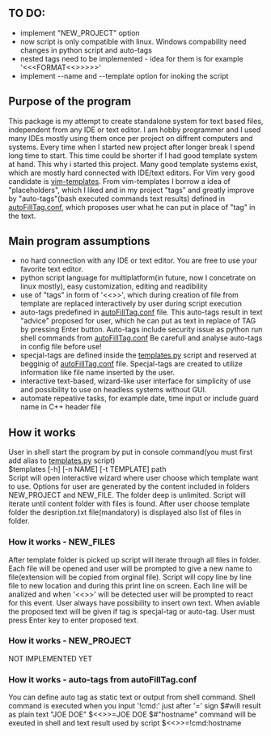 ## TO DO:
* implement "NEW_PROJECT" option
* now script is only compatible with linux. Windows compability need changes in python script and auto-tags
* nested tags need to be implemented - idea for them is for example '<<<FORMAT<<<DATE>>>>>>'
* implement --name and --template option for inoking the script
## Purpose of the program
This package is my attempt to create standalone system for text based files, independent from any IDE or text editor.
I am hobby programmer and I used many IDEs mostly using them once per project on diffrent computers and systems. 
Every time when I started new project after longer break I spend long time to start. This time could be shorter if I had
good template system at hand. This why i started this project. 
Many good template systems exist, which are mostly hard connected with IDE/text editors. For Vim very good candidate is 
[vim-templates](https://github.com/tibabit/vim-templates/tree/master).
From vim-templates I borrow a idea of "placeholders", which I liked and in my project  "tags" and greatly improve by
"auto-tags"(bash executed commands text results) defined in [autoFillTag.conf](./autoFillTag.conf), which proposes user what he can put in place
of "tag" in the text.
## Main program assumptions
* no hard connection with any IDE or text editor. You are free to use your favorite text editor.
* python script language for multiplatform(in future, now I concetrate on linux mostly), easy customization, editing and readibility
* use of "tags" in form of '<<<TAG>>>', which during creation of file from template are replaced interactively by user during script execution
* auto-tags predefined in [autoFillTag.conf](./autoFillTag.conf) file. This auto-tags result in text "advice" proposed for user, which he
can put as text in replace of TAG by pressing Enter button. Auto-tags include security issue as python run shell commands from 
[autoFillTag.conf](./autoFillTag.conf)
Be carefull and analyse auto-tags in config file before use!
* specjal-tags are defined inside the [templates.py](./templates.py) script and reserved at begginig of [autoFillTag.conf](./autoFillTag.conf) 
file. Specjal-tags are created to utilize information like file name inserted by the user.
* interactive text-based, wizard-like user interface for simplicity of use and possibility to use on headless systems without GUI. 
* automate repeative tasks, for example date, time input or include guard name in C++ header file
## How it works
User in shell start the program by put in console command(you must first add alias to [templates.py](./templates.py) script)  
$templates [-h] [-n NAME] [-t TEMPLATE] path  
Script will open interactive wizard where user choose which template want to use. Options for user are generated by the content included in 
folders NEW_PROJECT and NEW_FILE. The folder deep is unlimited. Script will iterate until content folder with files is found. After user choose
template folder the desription.txt file(mandatory) is displayed also list of files in folder.
### How it works - NEW_FILES
After template folder is picked up script will iterate through all files in folder. Each file will be opened and user will be prompted to give a
new name to file(extension will be copied from orginal file). Script will copy line by line file to new location and during this print line on screen. 
Each line will be analized and when '<<<TAG>>>' will be detected user will be prompted to react for this event. User always have possibility to insert own text. When aviable 
the proposed text will be given if tag is specjal-tag or auto-tag. User must press Enter key to enter proposed text.
### How it works - NEW_PROJECT
NOT IMPLEMENTED YET
### How it works - auto-tags from autoFillTag.conf
You can define auto tag as static text or output from shell command. Shell command is executed when you input '!cmd:' just after '=' sign
$#will result as plain text "JOE DOE"
$<<<AUTHOR>>>=JOE DOE
$#"hostname" command will be exeuted in shell and text result used by script
$<<<HOSTNAME>>>=!cmd:hostname

